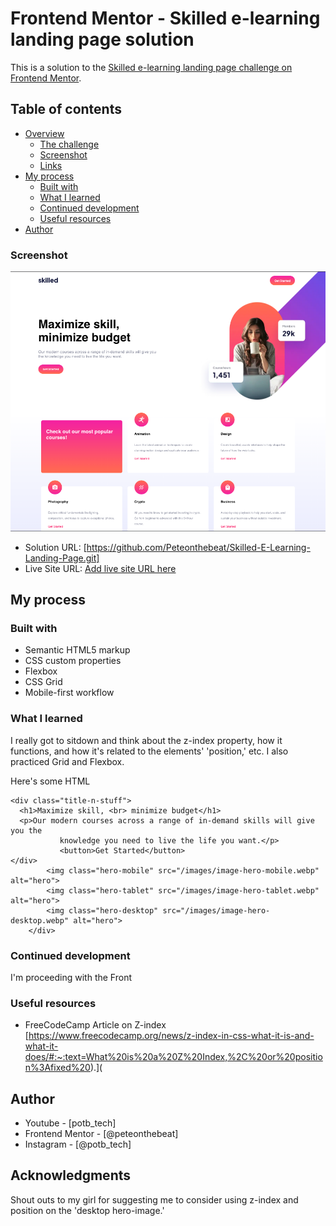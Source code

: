 # Frontend Mentor - Skilled e-learning landing page solution

This is a solution to the [Skilled e-learning landing page challenge on Frontend Mentor](https://www.frontendmentor.io/challenges/skilled-elearning-landing-page-S1ObDrZ8q).

## Table of contents

- [Overview](#overview)
  - [The challenge](#the-challenge)
  - [Screenshot](#screenshot)
  - [Links](#links)
- [My process](#my-process)
  - [Built with](#built-with)
  - [What I learned](#what-i-learned)
  - [Continued development](#continued-development)
  - [Useful resources](#useful-resources)
- [Author](#author)

### Screenshot

![](./screenshot.png)

- Solution URL: [https://github.com/Peteonthebeat/Skilled-E-Learning-Landing-Page.git]
- Live Site URL: [Add live site URL here](https://your-live-site-url.com)

## My process

### Built with

- Semantic HTML5 markup
- CSS custom properties
- Flexbox
- CSS Grid
- Mobile-first workflow

### What I learned

I really got to sitdown and think about the z-index property, how it functions, and how it's related to the elements' 'position,' etc. I also practiced Grid and Flexbox.

Here's some HTML

```<div class="upper-section">
<div class="title-n-stuff">
  <h1>Maximize skill, <br> minimize budget</h1>
  <p>Our modern courses across a range of in-demand skills will give you the
           knowledge you need to live the life you want.</p>
           <button>Get Started</button>
</div>
        <img class="hero-mobile" src="/images/image-hero-mobile.webp" alt="hero">
        <img class="hero-tablet" src="/images/image-hero-tablet.webp" alt="hero">
        <img class="hero-desktop" src="/images/image-hero-desktop.webp" alt="hero">
    </div>
```

### Continued development

I'm proceeding with the Front

### Useful resources

- FreeCodeCamp Article on Z-index [https://www.freecodecamp.org/news/z-index-in-css-what-it-is-and-what-it-does/#:~:text=What%20is%20a%20Z%20Index,%2C%20or%20position%3Afixed%20).](

## Author

- Youtube - [potb_tech]
- Frontend Mentor - [@peteonthebeat]
- Instagram - [@potb_tech]

## Acknowledgments

Shout outs to my girl for suggesting me to consider using z-index and position on the 'desktop hero-image.'
